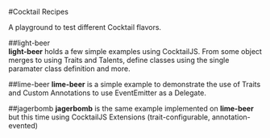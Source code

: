 #Cocktail Recipes

A playground to test different Cocktail flavors.

##light-beer  
**light-beer** holds a few simple examples using CocktailJS. From some object merges to using Traits and Talents, define classes using the single paramater class definition and more.

##lime-beer
**lime-beer** is a simple example to demonstrate the use of Traits and Custom Annotations to use EventEmitter as a Delegate.

##jagerbomb
**jagerbomb** is the same example implemented on **lime-beer** but this time using CocktailJS Extensions (trait-configurable, annotation-evented)